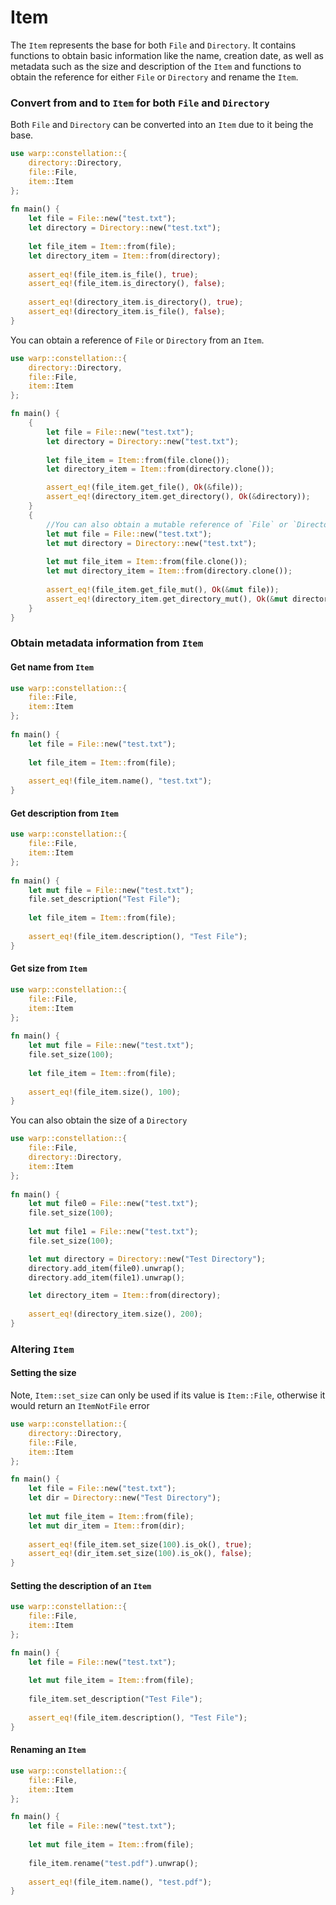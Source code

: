 # Item

The `Item` represents the base for both `File` and `Directory`. It contains functions to obtain basic information like 
the name, creation 
date, as well as metadata such as the size and description of the `Item` and functions to obtain the reference 
for 
either 
`File` or `Directory` and rename the `Item`. 


### Convert from and to `Item` for both `File` and `Directory`

Both `File` and `Directory` can be converted into an `Item` due to it being the base. 

```rust
use warp::constellation::{
    directory::Directory, 
    file::File, 
    item::Item
};
 
fn main() {
    let file = File::new("test.txt");
    let directory = Directory::new("test.txt");
    
    let file_item = Item::from(file);
    let directory_item = Item::from(directory);
    
    assert_eq!(file_item.is_file(), true);
    assert_eq!(file_item.is_directory(), false);
    
    assert_eq!(directory_item.is_directory(), true);
    assert_eq!(directory_item.is_file(), false);
}
```

You can obtain a reference of `File` or `Directory` from an `Item`. 

```rust
use warp::constellation::{
    directory::Directory,
    file::File,
    item::Item
};

fn main() {
    {
        let file = File::new("test.txt");
        let directory = Directory::new("test.txt");
        
        let file_item = Item::from(file.clone());
        let directory_item = Item::from(directory.clone());

        assert_eq!(file_item.get_file(), Ok(&file));
        assert_eq!(directory_item.get_directory(), Ok(&directory));
    }
    {
        //You can also obtain a mutable reference of `File` or `Directory from `Item`
        let mut file = File::new("test.txt");
        let mut directory = Directory::new("test.txt");
        
        let mut file_item = Item::from(file.clone());
        let mut directory_item = Item::from(directory.clone());
        
        assert_eq!(file_item.get_file_mut(), Ok(&mut file));
        assert_eq!(directory_item.get_directory_mut(), Ok(&mut directory));
    }
}
```

### Obtain metadata information from `Item`

#### Get name from `Item`

```rust
use warp::constellation::{
    file::File, 
    item::Item
};
 
fn main() {
    let file = File::new("test.txt");
    
    let file_item = Item::from(file);
    
    assert_eq!(file_item.name(), "test.txt");
}
```

#### Get description from `Item`

```rust
use warp::constellation::{
    file::File, 
    item::Item
};
 
fn main() {
    let mut file = File::new("test.txt");
    file.set_description("Test File");
    
    let file_item = Item::from(file);
    
    assert_eq!(file_item.description(), "Test File");
}
```

#### Get size from `Item`

```rust
use warp::constellation::{
    file::File, 
    item::Item
};
 
fn main() {
    let mut file = File::new("test.txt");
    file.set_size(100);
    
    let file_item = Item::from(file);
    
    assert_eq!(file_item.size(), 100);
}
```

You can also obtain the size of a `Directory`

```rust
use warp::constellation::{
    file::File,
    directory::Directory,
    item::Item
};
 
fn main() {
    let mut file0 = File::new("test.txt");
    file.set_size(100);
    
    let mut file1 = File::new("test.txt");
    file.set_size(100);

    let mut directory = Directory::new("Test Directory");
    directory.add_item(file0).unwrap();
    directory.add_item(file1).unwrap();

    let directory_item = Item::from(directory);
    
    assert_eq!(directory_item.size(), 200);
}
```

### Altering `Item`

#### Setting the size

Note, `Item::set_size` can only be used if its value is `Item::File`, otherwise it would return an `ItemNotFile` error

```rust
use warp::constellation::{
    directory::Directory,
    file::File,
    item::Item
};

fn main() {
    let file = File::new("test.txt");
    let dir = Directory::new("Test Directory");
    
    let mut file_item = Item::from(file);
    let mut dir_item = Item::from(dir);
    
    assert_eq!(file_item.set_size(100).is_ok(), true);
    assert_eq!(dir_item.set_size(100).is_ok(), false);
}

```

#### Setting the description of an `Item`

```rust
use warp::constellation::{
    file::File,
    item::Item
};

fn main() {
    let file = File::new("test.txt");
    
    let mut file_item = Item::from(file);
    
    file_item.set_description("Test File");
    
    assert_eq!(file_item.description(), "Test File");
}
```

#### Renaming an `Item`

```rust
use warp::constellation::{
    file::File,
    item::Item
};

fn main() {
    let file = File::new("test.txt");
    
    let mut file_item = Item::from(file);
    
    file_item.rename("test.pdf").unwrap();
    
    assert_eq!(file_item.name(), "test.pdf");
}
```
